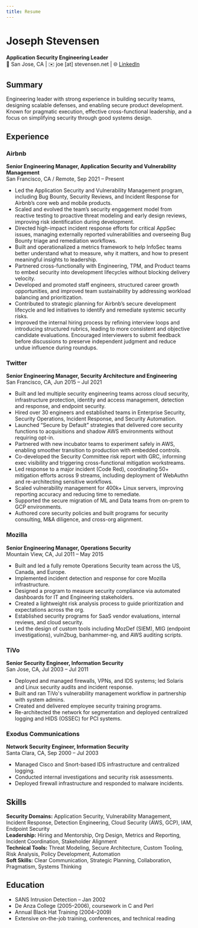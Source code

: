 ```yaml
---
title: Resume
---
```

# Joseph Stevensen
**Application Security Engineering Leader**  
📍 San Jose, CA | ✉️ joe [at] stevensen.net | 🌐 [LinkedIn](https://www.linkedin.com/in/joe-stevensen-354742/)

## Summary

Engineering leader with strong experience in building security teams, designing scalable defenses, and enabling secure product development. Known for pragmatic execution, effective cross-functional leadership, and a focus on simplifying security through good systems design.

## Experience

### Airbnb
**Senior Engineering Manager, Application Security and Vulnerability Management**  
San Francisco, CA / Remote, Sep 2021 – Present

- Led the Application Security and Vulnerability Management program, including Bug Bounty, Security Reviews, and Incident Response for Airbnb’s core web and mobile products.
- Scaled and evolved the team’s security engagement model from reactive testing to proactive threat modeling and early design reviews, improving risk identification during development.
- Directed high-impact incident response efforts for critical AppSec issues, managing externally reported vulnerabilities and overseeing Bug Bounty triage and remediation workflows.
- Built and operationalized a metrics framework to help InfoSec teams better understand what to measure, why it matters, and how to present meaningful insights to leadership.
- Partnered cross-functionally with Engineering, TPM, and Product teams to embed security into development lifecycles without blocking delivery velocity.
- Developed and promoted staff engineers, structured career growth opportunities, and improved team sustainability by addressing workload balancing and prioritization.
- Contributed to strategic planning for Airbnb’s secure development lifecycle and led initiatives to identify and remediate systemic security risks.
- Improved the internal hiring process by refining interview loops and introducing structured rubrics, leading to more consistent and objective candidate evaluations. Encouraged interviewers to submit feedback before discussions to preserve independent judgment and reduce undue influence during roundups.

### Twitter
**Senior Engineering Manager, Security Architecture and Engineering**  
San Francisco, CA, Jun 2015 – Jul 2021

- Built and led multiple security engineering teams across cloud security, infrastructure protection, identity and access management, detection and response, and endpoint security.
- Hired over 30 engineers and established teams in Enterprise Security, Security Operations, Incident Response, and Security Automation.
- Launched “Secure by Default” strategies that delivered core security functions to acquisitions and shadow AWS environments without requiring opt-in.
- Partnered with new incubator teams to experiment safely in AWS, enabling smoother transition to production with embedded controls.
- Co-developed the Security Committee risk report with GRC, informing exec visibility and triggering cross-functional mitigation workstreams.
- Led response to a major incident (Code Red), coordinating 50+ mitigation efforts across 9 streams, including deployment of WebAuthn and re-architecting sensitive workflows.
- Scaled vulnerability management for 400k+ Linux servers, improving reporting accuracy and reducing time to remediate.
- Supported the secure migration of ML and Data teams from on-prem to GCP environments.
- Authored core security policies and built programs for security consulting, M&A diligence, and cross-org alignment.

### Mozilla
**Senior Engineering Manager, Operations Security**  
Mountain View, CA, Jul 2011 – May 2015

- Built and led a fully remote Operations Security team across the US, Canada, and Europe.
- Implemented incident detection and response for core Mozilla infrastructure.
- Designed a program to measure security compliance via automated dashboards for IT and Engineering stakeholders.
- Created a lightweight risk analysis process to guide prioritization and expectations across the org.
- Established security programs for SaaS vendor evaluations, internal reviews, and cloud security.
- Led the design of custom tools including MozDef (SIEM), MIG (endpoint investigations), vuln2bug, banhammer-ng, and AWS auditing scripts.

### TiVo
**Senior Security Engineer, Information Security**  
San Jose, CA, Jul 2003 – Jul 2011

- Deployed and managed firewalls, VPNs, and IDS systems; led Solaris and Linux security audits and incident response.
- Built and ran TiVo's vulnerability management workflow in partnership with system admins.
- Created and delivered employee security training programs.
- Re-architected the network for segmentation and deployed centralized logging and HIDS (OSSEC) for PCI systems.

### Exodus Communications
**Network Security Engineer, Information Security**  
Santa Clara, CA, Sep 2000 – Jul 2003

- Managed Cisco and Snort-based IDS infrastructure and centralized logging.
- Conducted internal investigations and security risk assessments.
- Deployed firewall infrastructure and responded to malware incidents.

## Skills

**Security Domains:** Application Security, Vulnerability Management, Incident Response, Detection Engineering, Cloud Security (AWS, GCP), IAM, Endpoint Security  
**Leadership:** Hiring and Mentorship, Org Design, Metrics and Reporting, Incident Coordination, Stakeholder Alignment  
**Technical Tools:** Threat Modeling, Secure Architecture, Custom Tooling, Risk Analysis, Policy Development, Automation  
**Soft Skills:** Clear Communication, Strategic Planning, Collaboration, Pragmatism, Systems Thinking

## Education

- SANS Intrusion Detection – Jan 2002
- De Anza College (2005–2006), coursework in C and Perl
- Annual Black Hat Training (2004–2009)
- Extensive on-the-job training, conferences, and technical reading